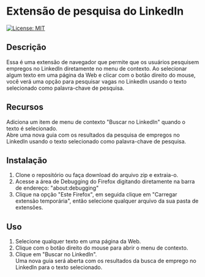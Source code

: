 # Extensão de pesquisa do LinkedIn  
[![License: MIT](https://img.shields.io/badge/License-MIT-yellow.svg)](https://opensource.org/licenses/MIT)  

## Descrição  
Essa é uma extensão de navegador que permite que os usuários pesquisem empregos no LinkedIn diretamente no menu de contexto. Ao selecionar algum texto em uma página da Web e clicar com o botão direito do mouse, você verá uma opção para pesquisar vagas no LinkedIn usando o texto selecionado como palavra-chave de pesquisa.

## Recursos  
Adiciona um item de menu de contexto "Buscar no LinkedIn" quando o texto é selecionado.  
Abre uma nova guia com os resultados da pesquisa de empregos no LinkedIn usando o texto selecionado como palavra-chave de pesquisa.  

## Instalação  
1. Clone o repositório ou faça download do arquivo zip e extraia-o.
2. Acesse a área de Debugging do Firefox digitando diretamente na barra de endereço: "about:debugging"
3. Clique na opção "Este Firefox", em seguida clique em "Carregar extensão temporária", então selecione qualquer arquivo da sua pasta de extensões.  

## Uso
1. Selecione qualquer texto em uma página da Web.  
2. Clique com o botão direito do mouse para abrir o menu de contexto.  
3. Clique em "Buscar no LinkedIn".  
Uma nova guia será aberta com os resultados da busca de emprego no LinkedIn para o texto selecionado.
